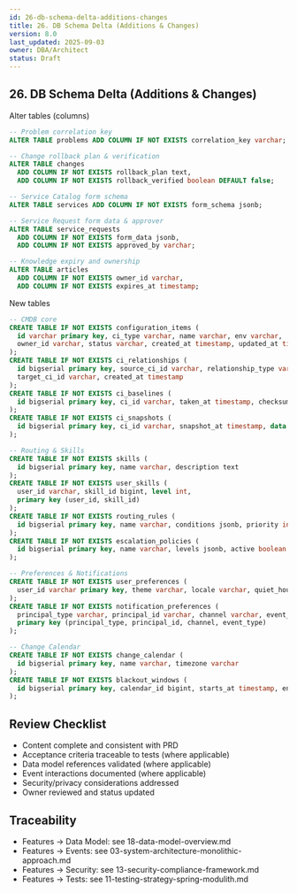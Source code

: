 ```yaml
---
id: 26-db-schema-delta-additions-changes
title: 26. DB Schema Delta (Additions & Changes)
version: 8.0
last_updated: 2025-09-03
owner: DBA/Architect
status: Draft
---
```


## 26. DB Schema Delta (Additions & Changes)

Alter tables (columns)

```sql
-- Problem correlation key
ALTER TABLE problems ADD COLUMN IF NOT EXISTS correlation_key varchar;

-- Change rollback plan & verification
ALTER TABLE changes 
  ADD COLUMN IF NOT EXISTS rollback_plan text,
  ADD COLUMN IF NOT EXISTS rollback_verified boolean DEFAULT false;

-- Service Catalog form schema
ALTER TABLE services ADD COLUMN IF NOT EXISTS form_schema jsonb;

-- Service Request form data & approver
ALTER TABLE service_requests 
  ADD COLUMN IF NOT EXISTS form_data jsonb,
  ADD COLUMN IF NOT EXISTS approved_by varchar;

-- Knowledge expiry and ownership
ALTER TABLE articles 
  ADD COLUMN IF NOT EXISTS owner_id varchar,
  ADD COLUMN IF NOT EXISTS expires_at timestamp;
```

New tables

```sql
-- CMDB core
CREATE TABLE IF NOT EXISTS configuration_items (
  id varchar primary key, ci_type varchar, name varchar, env varchar,
  owner_id varchar, status varchar, created_at timestamp, updated_at timestamp
);
CREATE TABLE IF NOT EXISTS ci_relationships (
  id bigserial primary key, source_ci_id varchar, relationship_type varchar,
  target_ci_id varchar, created_at timestamp
);
CREATE TABLE IF NOT EXISTS ci_baselines (
  id bigserial primary key, ci_id varchar, taken_at timestamp, checksum varchar
);
CREATE TABLE IF NOT EXISTS ci_snapshots (
  id bigserial primary key, ci_id varchar, snapshot_at timestamp, data jsonb
);

-- Routing & Skills
CREATE TABLE IF NOT EXISTS skills (
  id bigserial primary key, name varchar, description text
);
CREATE TABLE IF NOT EXISTS user_skills (
  user_id varchar, skill_id bigint, level int,
  primary key (user_id, skill_id)
);
CREATE TABLE IF NOT EXISTS routing_rules (
  id bigserial primary key, name varchar, conditions jsonb, priority int, active boolean
);
CREATE TABLE IF NOT EXISTS escalation_policies (
  id bigserial primary key, name varchar, levels jsonb, active boolean
);

-- Preferences & Notifications
CREATE TABLE IF NOT EXISTS user_preferences (
  user_id varchar primary key, theme varchar, locale varchar, quiet_hours jsonb
);
CREATE TABLE IF NOT EXISTS notification_preferences (
  principal_type varchar, principal_id varchar, channel varchar, event_type varchar, enabled boolean,
  primary key (principal_type, principal_id, channel, event_type)
);

-- Change Calendar
CREATE TABLE IF NOT EXISTS change_calendar (
  id bigserial primary key, name varchar, timezone varchar
);
CREATE TABLE IF NOT EXISTS blackout_windows (
  id bigserial primary key, calendar_id bigint, starts_at timestamp, ends_at timestamp, scope jsonb
);
```

## Review Checklist

- Content complete and consistent with PRD
- Acceptance criteria traceable to tests (where applicable)
- Data model references validated (where applicable)
- Event interactions documented (where applicable)
- Security/privacy considerations addressed
- Owner reviewed and status updated

## Traceability

- Features → Data Model: see 18-data-model-overview.md
- Features → Events: see 03-system-architecture-monolithic-approach.md
- Features → Security: see 13-security-compliance-framework.md
- Features → Tests: see 11-testing-strategy-spring-modulith.md
